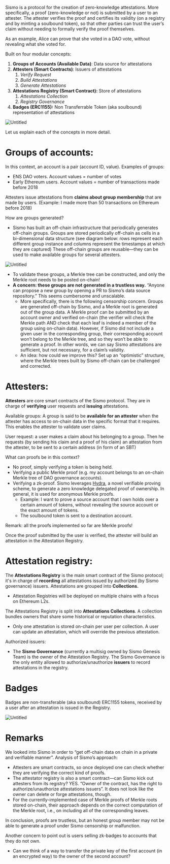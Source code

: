 Sismo is a protocol for the creation of zero-knowledge attestations. More specifically, a proof (zero-knowledge or not) is submitted by a user to an attester. The attester verifies the proof and certifies its validity (on a registry and by minting a soulbound token), so that other parties can trust the user’s claim without needing to formally verify the proof themselves.

As an example, Alice can prove that she voted in a DAO vote, without revealing what she voted for.

Built on four modular concepts: 

1. **Groups of Accounts (Available Data)**: Data source for attestations
2. **Attesters (Smart Contracts)**: Issuers of attestations
    1. *Verify Request*
    2. *Build Attestations*
    3. *Generate Attestations*
3. **Attestations Registry (Smart Contract):** Store of attestations
    1. *Attestations Collection*
    2. *Registry Governance*
4. **Badges (ERC1155):** Non Transferrable Token (aka soulbound) representation of attestations

![Untitled](https://s3-us-west-2.amazonaws.com/secure.notion-static.com/360938fe-d5b3-44f4-b416-7da1053aa225/Untitled.png)

Let us explain each of the concepts in more detail.

# Groups of accounts:

In this context, an account is a pair (account ID, value). Examples of groups:

- ENS DAO voters. Account values = number of votes
- Early Ethereum users. Account values = number of transactions made before 2018

Attesters issue attestations from **claims about group membership** that are made by users. (Example: I made more than 50 transactions on Ethereum before 2018)

How are groups generated?

- Sismo has built an off-chain infrastructure that periodically generates off-chain groups. Groups are stored periodically off-chain as cells in a bi-dimensional data structure (see diagram below: rows represent each different group instance and columns represent the timestamps at which they are captured) These off-chain groups are reusable—they can be used to make available groups for several attesters.

![Untitled](https://s3-us-west-2.amazonaws.com/secure.notion-static.com/7d3fbe02-b3a3-4eba-8b69-e49b74da7943/Untitled.png)

- To validate these groups, a Merkle tree can be constructed, and only the Merkle root needs to be posted on-chain!
- **A concern: these groups are not generated in a trustless way.** “Anyone can propose a new group by opening a PR to Sismo’s data source repository.” This seems cumbersome and unscalable.
    - More specifically, there is the following censorship concern. Groups are generated off-chain by Sismo, and a Merkle root is generated out of the group data. A Merkle proof can be submitted by an account owner and verified on-chain (the verifier will check the Merkle path AND check that each leaf is indeed a member of the group using on-chain data). However, if Sismo did not include a given user in the corresponding group, their corresponding account won’t belong to the Merkle tree, and so they won’t be able to generate a proof. In other words, we can say Sismo attestations are sufficient, but not necessary, for a claim’s validity.
    - An idea: how could we improve this? Set up an “optimistic” structure, where the Merkle trees built by Sismo off-chain can be challenged and corrected.

# Attesters:

**Attesters** are core smart contracts of the Sismo protocol. They are in charge of **verifying** user requests and **issuing** attestations.

Available groups: A group is said to be **available for an attester** when the attester has access to on-chain data in the specific format that it requires. This enables the attester to validate user claims. 

User request: a user makes a claim about his belonging to a group. Then he requests (by sending his claim and a proof of his claim) an attestation from the attester, to be sent to a certain address (in form of an SBT)

What can proofs be in this context?

- No proof, simply verifying a token is being held.
- Verifying a public Merkle proof (e.g. my account belongs to an on-chain Merkle tree of DAO governance accounts).
- Verifying a zk-proof. Sismo leverages [Hydra](https://eprint.iacr.org/2021/641.pdf), a novel verifiable proving scheme, to generate a zero knowledge delegated proof of ownership. In general, it is used for anonymous Merkle proofs.
    - Example: I want to prove a source account that I own holds over a certain amount of tokens, without revealing the source account or the exact amount of tokens.
    - The soulbound token is sent to a destination account.

Remark: all the proofs implemented so far are Merkle proofs!

Once the proof submitted by the user is verified, the attester will build an attestation in the Attestation Registry.

# Attestation registry:

The **Attestations Registry** is the main smart contract of the Sismo protocol; it's in charge of **recording** all attestations issued by authorized (by Sismo governance) issuers. Attestations are grouped into **Collections.**

- Attestation Registries will be deployed on multiple chains with a focus on Ethereum L2s.

The Attestations Registry is split into **Attestations Collections**. A collection bundles owners that share some historical or reputation characteristics.

- Only one attestation is stored on-chain per user per collection. A user can update an attestation, which will override the previous attestation.

Authorized issuers:

- The **Sismo Governance** (currently a multisig owned by Sismo Genesis Team) is the owner of the Attestation Registry. The Sismo Governance is the only entity allowed to authorize/unauthorize **issuers** to record attestations in the registry.

# Badges

Badges are non-transferable (aka soulbound) ERC1155 tokens, received by a user after an attestation is issued in the Registry.

![Untitled](https://s3-us-west-2.amazonaws.com/secure.notion-static.com/92b03fe9-5773-487d-82fc-73336efb1477/Untitled.png)

# Remarks

We looked into Sismo in order to “get off-chain data on chain in a private and verifiable manner”. Analysis of Sismo’s approach:

- Attesters are smart contracts, so once deployed one can check whether they are verifying the correct kind of proofs.
- The attestator registry is also a smart contract—can Sismo kick out attesters from its registry? YES. “Owner of the contract, has the right to authorize/unauthorize attestations issuers”. It does not look like the owner can delete or forge attestations, though.
- For the currently-implemented case of Merkle proofs of Merkle roots stored on-chain, their approach depends on the correct computation of the Merkle root, i.e., on including all of the corresponding leaves.

In conclusion, proofs are trustless, but an honest group member may not be able to generate a proof under Sismo censorship or malfunction.

Another concern to point out is users selling zk-badges to accounts that they do not own.

- Can we think of a way to transfer the private key of the first account (in an encrypted way) to the owner of the second account?
